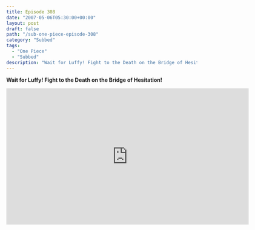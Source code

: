 ```yaml
---
title: Episode 308
date: "2007-05-06T05:30:00+00:00"
layout: post
draft: false
path: "/sub-one-piece-episode-308"
category: "Subbed"
tags:
  - "One Piece"
  - "Subbed"
description: "Wait for Luffy! Fight to the Death on the Bridge of Hesitation!"
---
```


**Wait for Luffy! Fight to the Death on the Bridge of Hesitation!**

<iframe width="640" height="360" src="https://www.rapidvideo.com/e/FXQHZQKBE7" frameborder="0" marginwidth=0 marginheight=0 scrolling=no allowfullscreen></iframe>

